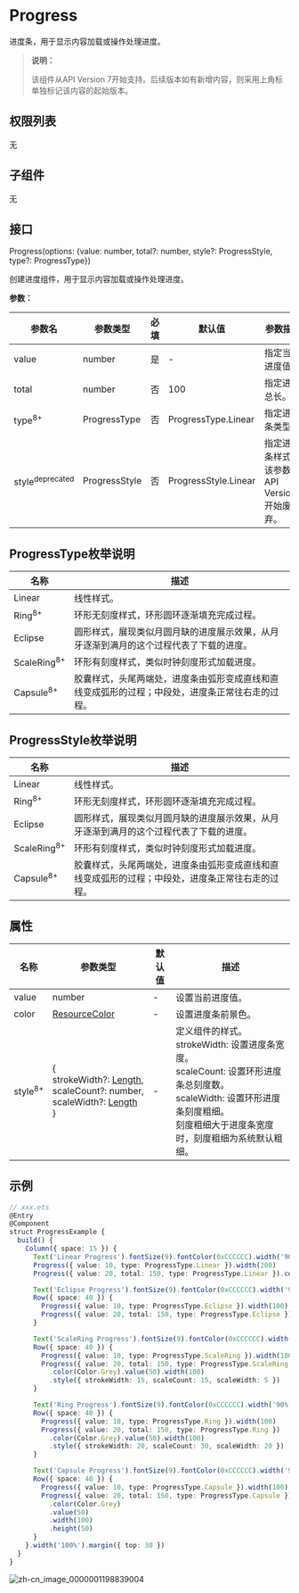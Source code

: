 # Progress

进度条，用于显示内容加载或操作处理进度。

>  **说明：**
>
>  该组件从API Version 7开始支持。后续版本如有新增内容，则采用上角标单独标记该内容的起始版本。


## 权限列表

无


## 子组件

无


## 接口

Progress(options: {value: number, total?: number, style?: ProgressStyle, type?: ProgressType})

创建进度组件，用于显示内容加载或操作处理进度。

**参数：** 

| 参数名                     | 参数类型      | 必填 | 默认值               | 参数描述                                            |
| -------------------------- | ------------- | ---- | -------------------- | --------------------------------------------------- |
| value                      | number        | 是   | -                    | 指定当前进度值。                                    |
| total                      | number        | 否   | 100                  | 指定进度总长。                                      |
| type<sup>8+</sup>          | ProgressType  | 否   | ProgressType.Linear  | 指定进度条类型。                                    |
| style<sup>deprecated</sup> | ProgressStyle | 否   | ProgressStyle.Linear | 指定进度条样式。<br/>该参数从API Version8开始废弃。 |

## ProgressType枚举说明

| 名称                     | 描述                                       |
| ---------------------- | ---------------------------------------- |
| Linear                 | 线性样式。                                    |
| Ring<sup>8+</sup>      | 环形无刻度样式，环形圆环逐渐填充完成过程。                    |
| Eclipse                | 圆形样式，展现类似月圆月缺的进度展示效果，从月牙逐渐到满月的这个过程代表了下载的进度。 |
| ScaleRing<sup>8+</sup> | 环形有刻度样式，类似时钟刻度形式加载进度。                    |
| Capsule<sup>8+</sup>   | 胶囊样式，头尾两端处，进度条由弧形变成直线和直线变成弧形的过程；中段处，进度条正常往右走的过程。 |

## ProgressStyle枚举说明

| 名称                   | 描述                                                         |
| ---------------------- | ------------------------------------------------------------ |
| Linear                 | 线性样式。                                                   |
| Ring<sup>8+</sup>      | 环形无刻度样式，环形圆环逐渐填充完成过程。                   |
| Eclipse                | 圆形样式，展现类似月圆月缺的进度展示效果，从月牙逐渐到满月的这个过程代表了下载的进度。 |
| ScaleRing<sup>8+</sup> | 环形有刻度样式，类似时钟刻度形式加载进度。                   |
| Capsule<sup>8+</sup>   | 胶囊样式，头尾两端处，进度条由弧形变成直线和直线变成弧形的过程；中段处，进度条正常往右走的过程。 |

## 属性

| 名称               | 参数类型                                                     | 默认值 | 描述                                                         |
| ------------------ | ------------------------------------------------------------ | ------ | ------------------------------------------------------------ |
| value              | number                                                       | -      | 设置当前进度值。                                             |
| color              | [ResourceColor](ts-types.md#resourcecolor8)                  | -      | 设置进度条前景色。                                           |
| style<sup>8+</sup> | {<br/>strokeWidth?:&nbsp;[Length](ts-types.md#length),<br/>scaleCount?:&nbsp;number,<br/>scaleWidth?:&nbsp;[Length](ts-types.md#length)<br/>} | -      | 定义组件的样式。<br/>strokeWidth:&nbsp;设置进度条宽度。<br/>scaleCount:&nbsp;设置环形进度条总刻度数。<br/>scaleWidth:&nbsp;设置环形进度条刻度粗细。<br/>刻度粗细大于进度条宽度时，刻度粗细为系统默认粗细。 |


## 示例

```ts
// xxx.ets
@Entry
@Component
struct ProgressExample {
  build() {
    Column({ space: 15 }) {
      Text('Linear Progress').fontSize(9).fontColor(0xCCCCCC).width('90%')
      Progress({ value: 10, type: ProgressType.Linear }).width(200)
      Progress({ value: 20, total: 150, type: ProgressType.Linear }).color(Color.Grey).value(50).width(200)

      Text('Eclipse Progress').fontSize(9).fontColor(0xCCCCCC).width('90%')
      Row({ space: 40 }) {
        Progress({ value: 10, type: ProgressType.Eclipse }).width(100)
        Progress({ value: 20, total: 150, type: ProgressType.Eclipse }).color(Color.Grey).value(50).width(100)
      }

      Text('ScaleRing Progress').fontSize(9).fontColor(0xCCCCCC).width('90%')
      Row({ space: 40 }) {
        Progress({ value: 10, type: ProgressType.ScaleRing }).width(100)
        Progress({ value: 20, total: 150, type: ProgressType.ScaleRing })
          .color(Color.Grey).value(50).width(100)
          .style({ strokeWidth: 15, scaleCount: 15, scaleWidth: 5 })
      }

      Text('Ring Progress').fontSize(9).fontColor(0xCCCCCC).width('90%')
      Row({ space: 40 }) {
        Progress({ value: 10, type: ProgressType.Ring }).width(100)
        Progress({ value: 20, total: 150, type: ProgressType.Ring })
          .color(Color.Grey).value(50).width(100)
          .style({ strokeWidth: 20, scaleCount: 30, scaleWidth: 20 })
      }

      Text('Capsule Progress').fontSize(9).fontColor(0xCCCCCC).width('90%')
      Row({ space: 40 }) {
        Progress({ value: 10, type: ProgressType.Capsule }).width(100).height(50)
        Progress({ value: 20, total: 150, type: ProgressType.Capsule })
          .color(Color.Grey)
          .value(50)
          .width(100)
          .height(50)
      }
    }.width('100%').margin({ top: 30 })
  }
}
```

![zh-cn_image_0000001198839004](figures/zh-cn_image_0000001198839004.gif)
